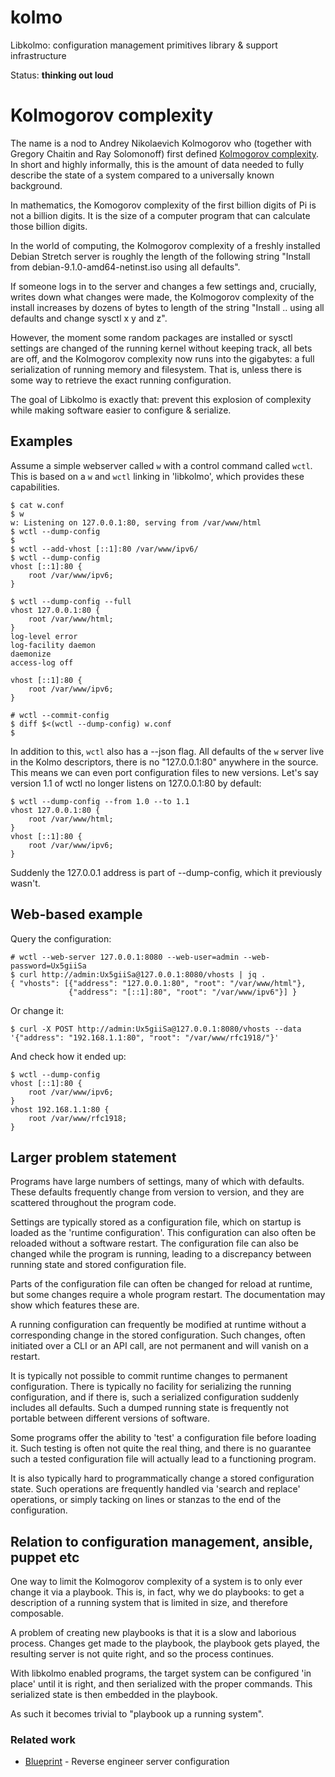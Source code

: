 # kolmo
Libkolmo: configuration management primitives library &amp; support infrastructure

Status: **thinking out loud**

# Kolmogorov complexity
The name is a nod to Andrey Nikolaevich Kolmogorov who (together with
Gregory Chaitin and Ray Solomonoff) first defined [Kolmogorov complexity](https://en.wikipedia.org/wiki/Kolmogorov_complexity). In
short and highly informally, this is the amount of data needed to fully describe
the state of a system compared to a universally known background.

In mathematics, the Komogorov complexity of the first billion digits of Pi
is not a billion digits. It is the size of a computer program that can
calculate those billion digits.

In the world of computing, the Kolmogorov complexity of a freshly installed
Debian Stretch server is roughly the length of the following string "Install
from debian-9.1.0-amd64-netinst.iso using all defaults".

If someone logs in to the server and changes a few settings and, crucially,
writes down what changes were made, the Kolmogorov complexity of the install
increases by dozens of bytes to length of the string "Install .. using all
defaults and change sysctl x y and z".

However, the moment some random packages are installed or sysctl settings
are changed of the running kernel without keeping track, all bets are off, and
the Kolmogorov complexity now runs into the gigabytes: a full serialization of 
running memory and filesystem. That is, unless there is some way to retrieve the
exact running configuration.

The goal of Libkolmo is exactly that: prevent this explosion of complexity
while making software easier to configure & serialize.

## Examples
Assume a simple webserver called `w` with a control command called `wctl`.
This is based on a `w` and `wctl` linking in 'libkolmo', which provides 
these capabilities.

```
$ cat w.conf
$ w
w: Listening on 127.0.0.1:80, serving from /var/www/html
$ wctl --dump-config
$
$ wctl --add-vhost [::1]:80 /var/www/ipv6/
$ wctl --dump-config
vhost [::1]:80 {
	root /var/www/ipv6;
}

$ wctl --dump-config --full
vhost 127.0.0.1:80 {
	root /var/www/html;
}
log-level error
log-facility daemon
daemonize
access-log off

vhost [::1]:80 {
	root /var/www/ipv6;
}

# wctl --commit-config
$ diff $<(wctl --dump-config) w.conf
$
```

In addition to this, `wctl` also has a --json flag. All defaults of the `w`
server live in the Kolmo descriptors, there is no "127.0.0.1:80" anywhere in
the source. This means we can even port configuration files to new versions.
Let's say version 1.1 of wctl no longer listens on 127.0.0.1:80 by default:

```
$ wctl --dump-config --from 1.0 --to 1.1
vhost 127.0.0.1:80 {
	root /var/www/html;
}
vhost [::1]:80 {
	root /var/www/ipv6;
}
```
Suddenly the 127.0.0.1 address is part of --dump-config, which it previously
wasn't.

## Web-based example
Query the configuration:
```
# wctl --web-server 127.0.0.1:8080 --web-user=admin --web-password=Ux5giiSa
$ curl http://admin:Ux5giiSa@127.0.0.1:8080/vhosts | jq .
{ "vhosts": [{"address": "127.0.0.1:80", "root": "/var/www/html"},
             {"address": "[::1]:80", "root": "/var/www/ipv6"}] } 
```
Or change it:
```
$ curl -X POST http://admin:Ux5giiSa@127.0.0.1:8080/vhosts --data '{"address": "192.168.1.1:80", "root": "/var/www/rfc1918/"}'
```
And check how it ended up:
```
$ wctl --dump-config
vhost [::1]:80 {
	root /var/www/ipv6;
}
vhost 192.168.1.1:80 {
	root /var/www/rfc1918;
}
```

## Larger problem statement
Programs have large numbers of settings, many of which with defaults. These
defaults frequently change from version to version, and they are scattered
throughout the program code.

Settings are typically stored as a configuration file, which on startup is
loaded as the 'runtime configuration'. This configuration can also often be
reloaded without a software restart. The configuration file can also be
changed while the program is running, leading to a discrepancy between
running state and stored configuration file.

Parts of the configuration file can often be changed for reload at runtime,
but some changes require a whole program restart. The documentation may show
which features these are.

A running configuration can frequently be modified at runtime
without a corresponding change in the stored configuration. Such changes,
often initiated over a CLI or an API call, are not permanent and will vanish
on a restart.

It is typically not possible to commit runtime changes to permanent
configuration.  There is typically no facility for serializing the running
configuration, and if there is, such a serialized configuration suddenly
includes all defaults.  Such a dumped running state is frequently not
portable between different versions of software.

Some programs offer the ability to 'test' a configuration file before
loading it. Such testing is often not quite the real thing, and there is no
guarantee such a tested configuration file will actually lead to a
functioning program.

It is also typically hard to programmatically change a stored configuration
state. Such operations are frequently handled via 'search and replace'
operations, or simply tacking on lines or stanzas to the end of the
configuration.

## Relation to configuration management, ansible, puppet etc
One way to limit the Kolmogorov complexity of a system is to only ever change it via a playbook.
This is, in fact, why we do playbooks: to get a description of a running system that is limited in
size, and therefore composable.

A problem of creating new playbooks is that it is a slow and laborious process. Changes get made to the playbook,
the playbook gets played, the resulting server is not quite right, and so the process continues.

With libkolmo enabled programs, the target system can be configured 'in place' until it is right, and then 
serialized with the proper commands. This serialized state is then embedded in the playbook.

As such it becomes trivial to "playbook up a running system".

### Related work

 * [Blueprint](https://github.com/devstructure/blueprint) - Reverse engineer server configuration
